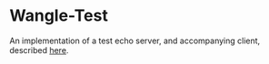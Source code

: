 # Wangle-Test
An implementation of a test echo server, and accompanying client, described [here](https://hackernoon.com/writing-high-performance-servers-in-modern-c-7cd00926828#.wrhurhspo).
